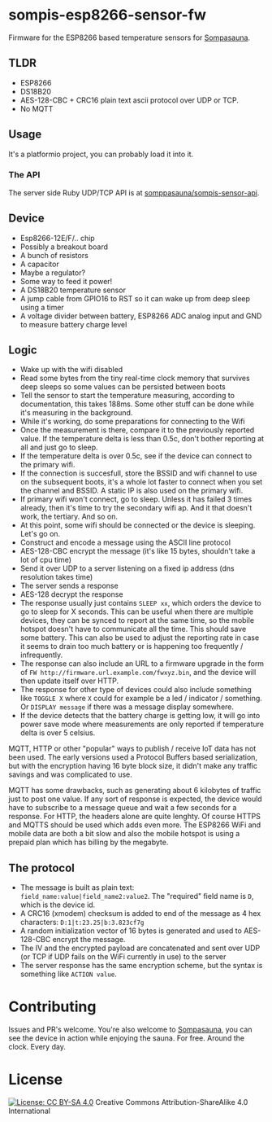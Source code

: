 # sompis-esp8266-sensor-fw

Firmware for the ESP8266 based temperature sensors for [Sompasauna](https://sompasauna.fi/).

## TLDR

- ESP8266
- DS18B20
- AES-128-CBC + CRC16 plain text ascii protocol over UDP or TCP.
- No MQTT

## Usage

It's a platformio project, you can probably load it into it.

### The API

The server side Ruby UDP/TCP API is at [somppasauna/sompis-sensor-api](https://github.com/sompasauna/sompis-sensor-api).

## Device

- Esp8266-12E/F/.. chip
- Possibly a breakout board
- A bunch of resistors
- A capacitor
- Maybe a regulator?
- Some way to feed it power!
- A DS18B20 temperature sensor
- A jump cable from GPIO16 to RST so it can wake up from deep sleep using a timer
- A voltage divider between battery, ESP8266 ADC analog input and GND to measure battery charge level

## Logic

- Wake up with the wifi disabled
- Read some bytes from the tiny real-time clock memory that survives deep sleeps so some values can be persisted between boots
- Tell the sensor to start the temperature measuring, according to documentation, this takes 188ms. Some other stuff can be done while it's measuring in the background.
- While it's working, do some preparations for connecting to the Wifi
- Once the measurement is there, compare it to the previously reported value. If the temperature delta is less than 0.5c, don't bother reporting at all and just go to sleep.
- If the temperature delta is over 0.5c, see if the device can connect to the primary wifi.
- If the connection is succesfull, store the BSSID and wifi channel to use on the subsequent boots, it's a whole lot faster to connect when you set the channel and BSSID. A static IP is also used on the primary wifi.
- If primary wifi won't connect, go to sleep. Unless it has failed 3 times already, then it's time to try the secondary wifi ap. And it that doesn't work, the tertiary. And so on.
- At this point, some wifi should be connected or the device is sleeping. Let's go on.
- Construct and encode a message using the ASCII line protocol
- AES-128-CBC encrypt the message (it's like 15 bytes, shouldn't take a lot of cpu time)
- Send it over UDP to a server listening on a fixed ip address (dns resolution takes time)
- The server sends a response
- AES-128 decrypt the response
- The response usually just contains `SLEEP xx`, which orders the device to go to sleep for X seconds. This can be useful when there are multiple devices, they can be synced to report at the same time, so the mobile hotspot doesn't have to communicate all the time. This should save some battery. This can also be used to adjust the reporting rate in case it seems to drain too much battery or is happening too frequently / infrequently.
- The response can also include an URL to a firmware upgrade in the form of `FW http://firmware.url.example.com/fwxyz.bin`, and the device will then update itself over HTTP.
- The response for other type of devices could also include something like `TOGGLE X` where `X` could for example be a led / indicator / something. Or `DISPLAY message` if there was a message display somewhere.
- If the device detects that the battery charge is getting low, it will go into power save mode where measurements are only reported if temperature delta is over 5 celsius.

MQTT, HTTP or other "popular" ways to publish / receive IoT data has not been used. The early versions used a Protocol Buffers based serialization, but with the encryption having 16 byte block size, it didn't make any traffic savings and was complicated to use.

MQTT has some drawbacks, such as generating about 6 kilobytes of traffic just to post one value. If any sort of response is expected, the device would have to subscribe to a message queue and wait a few seconds for a response. For HTTP, the headers alone are quite lenghty. Of course HTTPS and MQTTS should be used which adds even more. The ESP8266 WiFi and mobile data are both a bit slow and also the mobile hotspot is using a prepaid plan which has billing by the megabyte.

## The protocol

- The message is built as plain text: `field_name:value|field_name2:value2`. The "required" field name is `D`, which is the device id. 
- A CRC16 (xmodem) checksum is added to end of the message as 4 hex characters: `D:1|t:23.25|b:3.823cf7g`
- A random initialization vector of 16 bytes is generated and used to AES-128-CBC encrypt the message.
- The IV and the encrypted payload are concatenated and sent over UDP (or TCP if UDP fails on the WiFi currently in use) to the server
- The server response has the same encryption scheme, but the syntax is something like `ACTION value`.

# Contributing

Issues and PR's welcome. You're also welcome to [Sompasauna](https://sompasauna.fi/), you can see the device in action while enjoying the sauna. For free. Around the clock. Every day.

# License

 [![License: CC BY-SA 4.0](https://licensebuttons.net/l/by-sa/4.0/80x15.png)](https://creativecommons.org/licenses/by-sa/4.0/) Creative Commons Attribution-ShareAlike 4.0 International
